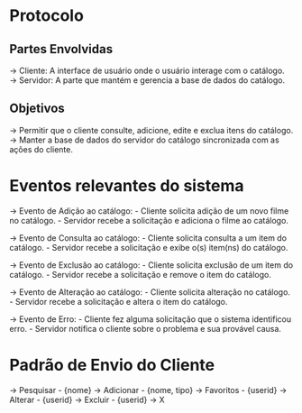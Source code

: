 # Protocolo

## Partes Envolvidas

→ Cliente: A interface de usuário onde o usuário interage com o catálogo.
→ Servidor: A parte que mantém e gerencia a base de dados do catálogo.


## Objetivos
→ Permitir que o cliente consulte, adicione, edite e exclua itens do catálogo.
→ Manter a base de dados do servidor do catálogo sincronizada com as ações do cliente. 


# Eventos relevantes do sistema

→ Evento de Adição ao catálogo:
    - Cliente solicita adição de um novo filme no catálogo.
    - Servidor recebe a solicitação e adiciona o filme ao catálogo.

→ Evento de Consulta ao catálogo:
    - Cliente solicita consulta a um item do catálogo.
    - Servidor recebe a solicitação e exibe o(s) item(ns) do catálogo.

→ Evento de Exclusão ao catálogo:
    - Cliente solicita exclusão de um item do catálogo.
    - Servidor recebe a solicitação e remove o item do catálogo.

→ Evento de Alteração ao catálogo:
    - Cliente solicita alteração no catálogo.
    - Servidor recebe a solicitação e altera o item do catálogo.

→ Evento de Erro:
    - Cliente fez alguma solicitação que o sistema identificou erro.
    - Servidor notifica o cliente sobre o problema e sua provável causa.




# Padrão de Envio do Cliente

→ Pesquisar - {nome}
→ Adicionar - {nome, tipo}
→ Favoritos - {userid}
→ Alterar - {userid}
→ Excluir - {userid}
→ X
